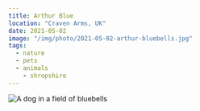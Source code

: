 ```yaml
---
title: Arthur Blue
location: "Craven Arms, UK"
date: 2021-05-02
image: "/img/photo/2021-05-02-arthur-bluebells.jpg"
tags:
  - nature
  - pets
  - animals
	- shropshire
---
```


![A dog in a field of bluebells](/img/photo/2021-05-02-arthur-bluebells.jpg)
